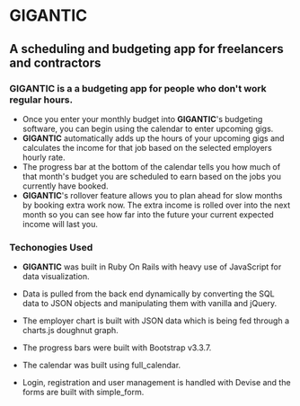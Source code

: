 **GIGANTIC**
======
A scheduling and budgeting app for freelancers and contractors
------

### **GIGANTIC** is a a budgeting app for people who don't work regular hours.

 * Once you enter your monthly budget into **GIGANTIC**'s budgeting software, you can begin using the calendar to enter upcoming gigs.
 * **GIGANTIC** automatically adds up the hours of your upcoming gigs and calculates the income for that job based on the selected employers hourly rate. 
 * The progress bar at the bottom of the calendar tells you how much of that month's budget you are scheduled to earn based on the jobs you currently have booked.
 * **GIGANTIC**'s rollover feature allows you to plan ahead for slow months by booking extra work now. The extra income is rolled over into the next month so you can see how far into the future your current expected income will last you.

 ### Techonogies Used
 * **GIGANTIC** was built in Ruby On Rails with heavy use of JavaScript for data visualization.

 * Data is pulled from the back end dynamically by converting the SQL data to JSON objects and manipulating them with vanilla and jQuery.

 * The employer chart is built with JSON data which is being fed through a charts.js doughnut graph. 

 * The progress bars were built with Bootstrap v3.3.7.

 * The calendar was built using full_calendar.

 * Login, registration and user management is handled with Devise and the forms are built with simple_form.


